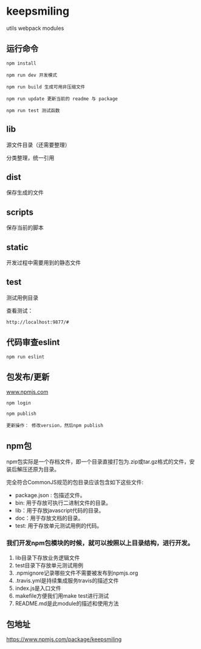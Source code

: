 # keepsmiling

utils webpack modules

## 运行命令

```
npm install 

npm run dev 开发模式

npm run build 生成可用非压缩文件

npm run update 更新当前的 readme 与 package

npm run test 测试函数
```

## lib

源文件目录（还需要整理）

分类整理，统一引用

## dist

保存生成的文件

## scripts

保存当前的脚本

## static

开发过程中需要用到的静态文件

## test

测试用例目录

查看测试：

```
http://localhost:9877/#
```

## 代码审查eslint

```
npm run eslint
```

## 包发布/更新

www.npmjs.com

```
npm login

npm publish

更新操作： 修改version，然后npm publish
```
## npm包
npm包实际是一个存档文件，即一个目录直接打包为.zip或tar.gz格式的文件，安装后解压还原为目录。

完全符合CommonJS规范的包目录应该包含如下这些文件:

- package.json : 包描述文件。
- bin: 用于存放可执行二进制文件的目录。
- lib：用于存放javascript代码的目录。
- doc：用于存放文档的目录。
- test: 用于存放单元测试用例的代码。

### 我们开发npm包模块的时候，就可以按照以上目录结构，进行开发。

1. lib目录下存放业务逻辑文件
2. test目录下存放单元测试用例
3. .npmignore记录哪些文件不需要被发布到npmjs.org
4. .travis.yml是持续集成服务travis的描述文件
5. index.js是入口文件
6. makefile方便我们用make test进行测试
7. README.md是此module的描述和使用方法

## 包地址
https://www.npmjs.com/package/keepsmiling
